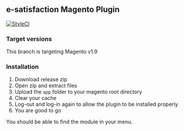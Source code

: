 ## e-satisfaction Magento Plugin

[![StyleCI](https://github.styleci.io/repos/99707123/shield?branch=1.9)](https://github.styleci.io/repos/99707123)

### Target versions

This branch is targeting Magento v1.9

### Installation

1. Download release zip
2. Open zip and extract files
3. Upload the `app` folder to your magento root directory
4. Clear your cache
5. Log-out and log-in again to allow the plugin to be installed properly
6. You are good to go

You should be able to find the module in your menu.
